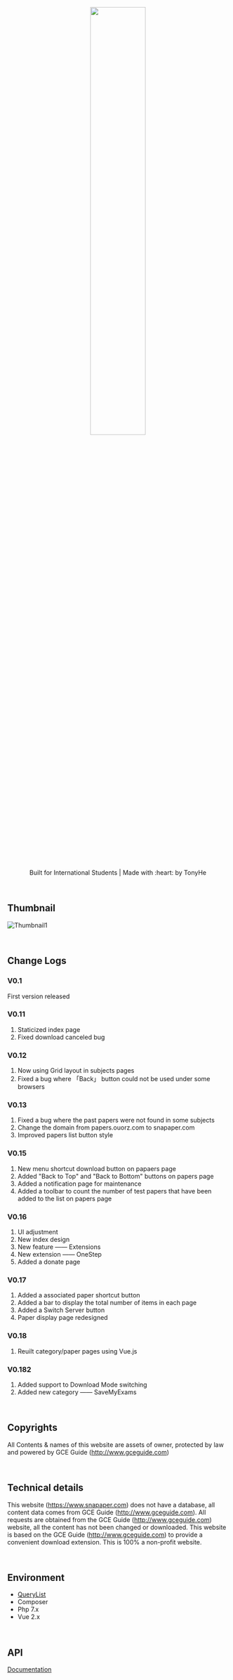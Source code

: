 <p align="center"><img src="https://i.loli.net/2019/03/30/5c9f75253b256.png" width="50%"></p>
<p align="center">Built for International Students | Made with :heart: by TonyHe</p>

<br/>

## Thumbnail

![Thumbnail1](https://i.loli.net/2019/02/17/5c693e385b0c0.png)

<br/>

## Change Logs
### V0.1
First version released 

### V0.11
1. Staticized index page
2. Fixed download canceled bug 

### V0.12
1. Now using Grid layout in subjects pages
2. Fixed a bug where 「Back」 button could not be used under some browsers 

### V0.13
1. Fixed a bug where the past papers were not found in some subjects
2. Change the domain from papers.ouorz.com to snapaper.com
3. Improved papers list button style 

### V0.15
1. New menu shortcut download button on papaers page
2. Added "Back to Top" and "Back to Bottom" buttons on papers page
3. Added a notification page for maintenance
4. Added a toolbar to count the number of test papers that have been added to the list on papers page 

### V0.16
1. UI adjustment
2. New index design
3. New feature —— Extensions
4. New extension —— OneStep
5. Added a donate page 

### V0.17
1. Added a associated paper shortcut button
2. Added a bar to display the total number of items in each page
3. Added a Switch Server button
4. Paper display page redesigned 

### V0.18
1. Reuilt category/paper pages using Vue.js

### V0.182
1. Added support to Download Mode switching
2. Added new category —— SaveMyExams

<br/>

## Copyrights
All Contents & names of this website are assets of owner, protected by law and powered by GCE Guide (http://www.gceguide.com)

<br/>

## Technical details
This website (https://www.snapaper.com) does not have a database, all content data comes from GCE Guide (http://www.gceguide.com). All requests are obtained from the GCE Guide (http://www.gceguide.com) website, all the content has not been changed or downloaded. This website is based on the GCE Guide (http://www.gceguide.com) to provide a convenient download extension. This is 100% a non-profit website.

<br/>

## Environment
+ [QueryList](https://querylist.cc)
+ Composer
+ Php 7.x
+ Vue 2.x

<br/>

## API
[Documentation](https://github.com/HelipengTony/snapaper/blob/master/docs/API.md)
